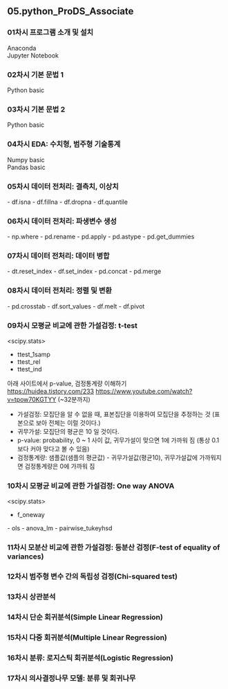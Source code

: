 ## 05.python_ProDS_Associate

### 01차시 프로그램 소개 및 설치  
Anaconda  
Jupyter Notebook  

### 02차시 기본 문법 1  
Python basic

### 03차시 기본 문법 2
Python basic

### 04차시 EDA: 수치형, 범주형 기술통계  
Numpy basic  
Pandas basic

### 05차시 데이터 전처리: 결측치, 이상치  
<pandas>
- df.isna  
- df.fillna  
- df.dropna  
- df.quantile

### 06차시 데이터 전처리: 파생변수 생성  
<numpy>
- np.where  
<pandas>
- pd.rename  
- pd.apply  
- pd.astype  
- pd.get_dummies

### 07차시 데이터 전처리: 데이터 병합  
<pandas>
- dt.reset_index  
- df.set_index  
- pd.concat  
- pd.merge

### 08차시 데이터 전처리: 정렬 및 변환  
<pandas>
- pd.crosstab  
- df.sort_values  
- df.melt  
- df.pivot  

### 09차시 모평균 비교에 관한 가설검정: t-test  
<scipy.stats>
- ttest_1samp 
- ttest_rel
- ttest_ind  

아래 사이트에서 p-value, 검정통계량 이해하기  
https://huidea.tistory.com/233
https://www.youtube.com/watch?v=tpow70KGTYY  (~32분까지)

- 가설검정: 모집단을 알 수 없을 때, 표본집단을 이용하여 모집단을 추정하는 것 (표본으로 보아 전체는 이럴 것이다.)  
- 귀무가설: 모집단의 평균은 10 일 것이다. 
- p-value: probability, 0 ~ 1 사이 값, 귀무가설이 맞으면 1에 가까워 짐 (통상 0.1 보다 커야 맞다고 볼 수 있음)
- 검정통계량: 샘플값(샘플의 평균값) - 귀무가설값(평균10), 귀무가설값에 가까워지면 검정통계량은 0에 가까워 짐

### 10차시 모평균 비교에 관한 가설검정: One way ANOVA  
<scipy.stats>
- f_oneway
<statsmodels>
- ols
- anova_lm
- pairwise_tukeyhsd


### 11차시 모분산 비교에 관한 가설검정: 등분산 검정(F-test of equality of variances)  

### 12차시 범주형 변수 간의 독립성 검정(Chi-squared test)  

### 13차시 상관분석  

### 14차시 단순 회귀분석(Simple Linear Regression)  

### 15차시 다중 회귀분석(Multiple Linear Regression)  

### 16차시 분류: 로지스틱 회귀분석(Logistic Regression)  

### 17차시 의사결정나무 모델: 분류 및 회귀나무  

